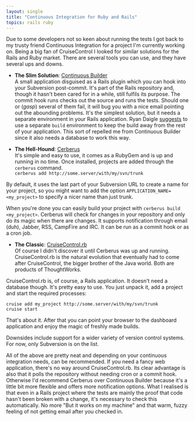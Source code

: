 ```yaml
---
layout: single
title: "Continuous Integration for Ruby and Rails"
topics: rails ruby
---
```

Due to some developers not so keen about running the tests I got back to my trusty friend Continuous Integration for a project I'm currently working on. Being a big fan of CruiseControl I looked for similar solutions for the Rails and Ruby market. There are several tools you can use, and they have several ups and downs.

 * **The Slim Solution**: [Continuous Builder](http://dev.rubyonrails.org/browser/plugins/continuous_builder)  
 A small application disguised as a Rails plugin which you can hook into your Subversion post-commit. It's part of the Rails repository and, though it hasn't been cared for in a while, still fulfils its purpose. The commit hook runs checks out the source and runs the tests. Should one or (*gasp*) several of them fail, it will bug you with a nice email pointing out the abounding problems. It's the simplest solution, but it needs a separate environment in your Rails application. Ryan Daigle [suggests](http://www.ryandaigle.com/articles/2006/5/24/continuous-integration-w-rails) to use a separate `build` environment to keep the build away from the rest of your application. This sort of repelled me from Continuous Builder since it also needs a database to work this way.

 * **The Hell-Hound**: [Cerberus](http://cerberus.rubyforge.org/)  
 It's simple and easy to use, it comes as a RubyGem and is up and running in no time. Once installed, projects are added through the `cerberus` command.  
 `cerberus add http://some.server/with/my/svn/trunk`

 By default, it uses the last part of your Subversion URL to create a name for your project, so you might want to add the option `APPLICATION_NAME=<my_project>` to specify a nicer name than just trunk.

 When you're done you can easily build your project with `cerberus build <my_project>`. Cerberus will check for changes in your repository and only do its magic when there are changes. It supports notification through email (duh), Jabber, RSS, CampFire and IRC. It can be run as a commit hook or as a cron job.
 
 * **The Classic**: [CruiseControl.rb](http://cruisecontrolrb.thoughtworks.com/)  
 Of course I didn't discover it until Cerberus was up and running. CruiseControl.rb is the natural evolution that eventually had to come after CruiseControl, the bigger brother of the Java world. Both are products of ThoughtWorks.

 CruiseControl.rb is, of course, a Rails application. It doesn't need a database though. It's pretty easy to use. You just unpack it, add a project and start the required processes:

 `cruise add my_project http://some.server/with/my/svn/trunk`  
 `cruise start`

 That's about it. After that you can point your browser to the dashboard application and enjoy the magic of freshly made builds.

 Downsides include support for a wider variety of version control systems. For now, only Subversion is on the list.

All of the above are pretty neat and depending on your continuous integration needs, can be recommended. If you need a fancy web application, there's no way around CruiseControl.rb. Its clear advantage is also that it polls the repository without needing cron or a commit hook. Otherwise I'd recommend Cerberus over Continuous Builder because it's a little bit more flexible and offers more notification options. What I realised is that even in a Rails project where the tests are mainly the proof that code hasn't been broken with a change, it's necessary to check this automatically. No more "But it works on my machine" and that warm, fuzzy feeling of not getting email after you checked in.